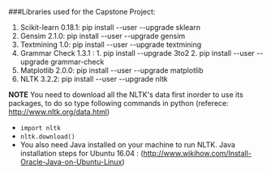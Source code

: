 ###Libraries used for the Capstone Project:

1. Scikit-learn 0.18.1: pip install --user --upgrade sklearn
2. Gensim 2.1.0: pip install --user --upgrade gensim
3. Textmining 1.0: pip install --user --upgrade textmining
4. Grammar Check 1.3.1 : 1. pip install --upgrade 3to2
				2. pip install --user --upgrade grammar-check
5. Matplotlib 2.0.0: pip install --user --upgrade matplotlib
6. NLTK 3.2.2: pip install --user --upgrade nltk

**NOTE** You need to download all the NLTK's data first inorder to use its packages, to do so type following commands in python (referece: http://www.nltk.org/data.html)
  - ```import nltk```
  - ```nltk.download()```
- You also need Java installed on your machine to run NLTK.
  Java installation steps for Ubuntu 16.04 : (http://www.wikihow.com/Install-Oracle-Java-on-Ubuntu-Linux)

